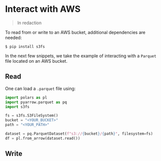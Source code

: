 # Interact with AWS

> In redaction

To read from or write to an AWS bucket, additional dependencies are needed:

```shell
$ pip install s3fs
```

In the next few snippets, we take the example of interacting with a `Parquet` file
located on an AWS bucket.

## Read

One can load a `.parquet` file using:

```python
import polars as pl
import pyarrow.parquet as pq
import s3fs

fs = s3fs.S3FileSystem()
bucket = "<YOUR_BUCKET>"
path = "<YOUR_PATH>"

dataset = pq.ParquetDataset(f"s3://{bucket}/{path}", filesystem=fs)
df = pl.from_arrow(dataset.read())
```

## Write
